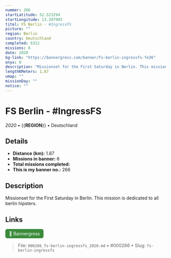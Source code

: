 ```yaml
---
nummer: 266
startLatitude: 52.523294
startLongitude: 13.397903
titel: FS Berlin - #IngressFS
picture: ""
region: Berlin
country: Deutschland
completed: 6312
missions: 6
date: 2020
bg-link: "https://bannergress.com/banner/fs-berlin-ingressfs-fe36"
onyx: 0
description: "Missionset for the First Saturday in Berlin. This mission is dedicated to all berlin hipsters."
lengthKMeters: 1,87
umap: ""
missionDay: ""
notice: ""
---
```

# FS Berlin - #IngressFS

*2020* • {{__REGION__}} • Deutschland





## Details
- **Distance (km):** 1.87
- **Missions in banner:** 6
- **Total missions completed:** 
- **This is my banner no.:** 266



## Description
Missionset for the First Saturday in Berlin. This mission is dedicated to all berlin hipsters.



## Links
<a href="https://bannergress.com/banner/fs-berlin-ingressfs-fe36" target="_blank" style="display:inline-block;margin-right:8px;padding:6px 12px;background:#3c8b3c;color:#fff;text-decoration:none;border-radius:6px;">🔗 Bannergress</a>



> File: `000266_fs-berlin-ingressfs_2020.md` • #000266 • Slug: `fs-berlin-ingressfs`
